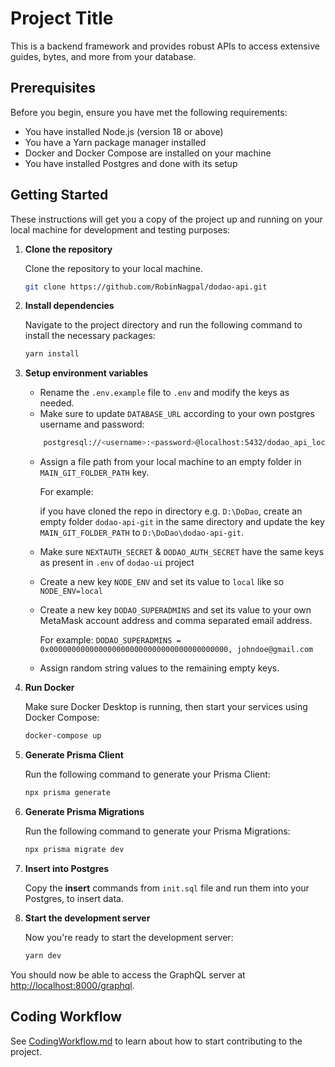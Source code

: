 # Project Title

This is a backend framework and provides robust APIs to access extensive guides, bytes, and more from your database.

## Prerequisites

Before you begin, ensure you have met the following requirements:

- You have installed Node.js (version 18 or above)
- You have a Yarn package manager installed
- Docker and Docker Compose are installed on your machine
- You have installed Postgres and done with its setup

## Getting Started

These instructions will get you a copy of the project up and running on your local machine for development and testing purposes:

1.  **Clone the repository**

    Clone the repository to your local machine.

    ```bash
    git clone https://github.com/RobinNagpal/dodao-api.git
    ```

2.  **Install dependencies**

    Navigate to the project directory and run the following command to install the necessary packages:

    ```bash
    yarn install
    ```

3.  **Setup environment variables**

    - Rename the `.env.example` file to `.env` and modify the keys as needed.
    - Make sure to update `DATABASE_URL` according to your own postgres username and password:

    ```bash
        postgresql://<username>:<password>@localhost:5432/dodao_api_localhost_db?sslmode=verify-full
    ```

    - Assign a file path from your local machine to an empty folder in `MAIN_GIT_FOLDER_PATH` key.

      For example:

      if you have cloned the repo in directory e.g. `D:\DoDao`, create an empty folder `dodao-api-git` in the same directory and update the key `MAIN_GIT_FOLDER_PATH` to `D:\DoDao\dodao-api-git`.

    - Make sure `NEXTAUTH_SECRET` & `DODAO_AUTH_SECRET` have the same keys as present in `.env` of `dodao-ui` project
    - Create a new key `NODE_ENV` and set its value to `local` like so `NODE_ENV=local`
    - Create a new key `DODAO_SUPERADMINS` and set its value to your own MetaMask account address and comma separated email address.

      For example: `DODAO_SUPERADMINS = 0x0000000000000000000000000000000000000000, johndoe@gmail.com`

    - Assign random string values to the remaining empty keys.

4.  **Run Docker**

    Make sure Docker Desktop is running, then start your services using Docker Compose:

    ```bash
    docker-compose up
    ```

5.  **Generate Prisma Client**

    Run the following command to generate your Prisma Client:

    ```bash
    npx prisma generate
    ```

6.  **Generate Prisma Migrations**

    Run the following command to generate your Prisma Migrations:

    ```bash
    npx prisma migrate dev
    ```

7.  **Insert into Postgres**

    Copy the **insert** commands from `init.sql` file and run them into your Postgres, to insert data.

8.  **Start the development server**

    Now you're ready to start the development server:

    ```bash
    yarn dev
    ```

You should now be able to access the GraphQL server at [http://localhost:8000/graphql](http://localhost:8000/graphql).


## Coding Workflow
See [CodingWorkflow.md](./CodingWorkflow.md) to learn about how to start contributing to the project.
